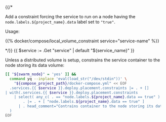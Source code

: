 {{/*

Add a constraint forcing the service to run on a node having the
`node.labels.${project_name}.data` label set to `"true"`.

Usage:

{{% docker/compose/local_volume_constraint service="service-name" %}}

*/}}
{{ $service := .Get "service" | default "${service_name}" }}

Unless a distributed volume is setup, constrains the service container
to the node storing its data volume:

```bash
[[ "${swarm_node}" = 'yes' ]] &&
  command yq --inplace 'eval(load_str("/dev/stdin"))' \
    "${compose_project_path}/docker-compose.yml" << EOF
  .services.{{ $service }}.deploy.placement.constraints |= . + []
| with(.services.{{ $service }}.deploy.placement.constraints
    | select( any_c( . == "node.labels.${project_name}.data == true" ) | not) ;
        . |= . + [ "node.labels.${project_name}.data == true" ]
      | . head_comment="Contrains container to the node storing its data."
  )
EOF
```
